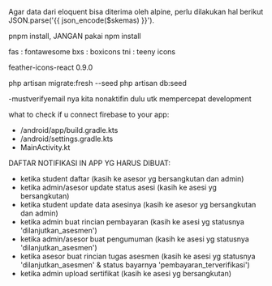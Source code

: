 Agar data dari eloquent bisa diterima oleh alpine, perlu dilakukan hal berikut
JSON.parse('{{ json_encode($skemas) }}').

pnpm install, JANGAN pakai npm install

fas : fontawesome
bxs : boxicons
tni : teeny icons

feather-icons-react 0.9.0

php artisan migrate:fresh --seed
php artisan db:seed

-mustverifyemail nya kita nonaktifin dulu utk mempercepat development

what to check if u connect firebase to your app:
- /android/app/build.gradle.kts
- /android/settings.gradle.kts
- MainActivity.kt

DAFTAR NOTIFIKASI IN APP YG HARUS DIBUAT:
- ketika student daftar (kasih ke asesor yg bersangkutan dan admin)
- ketika admin/asesor update status asesi (kasih ke asesi yg bersangkutan)
- ketika student update data asesinya (kasih ke asesor yg bersangkutan dan admin)
- ketika admin buat rincian pembayaran (kasih ke asesi yg statusnya 'dilanjutkan_asesmen')
- ketika admin/asesor buat pengumuman (kasih ke asesi yg statusnya 'dilanjutkan_asesmen')
- ketika asesor buat rincian tugas asesmen (kasih ke asesi yg statusnya 'dilanjutkan_asesmen' & status bayarnya 'pembayaran_terverifikasi')
- ketika admin upload sertifikat (kasih ke asesi yg bersangkutan)
